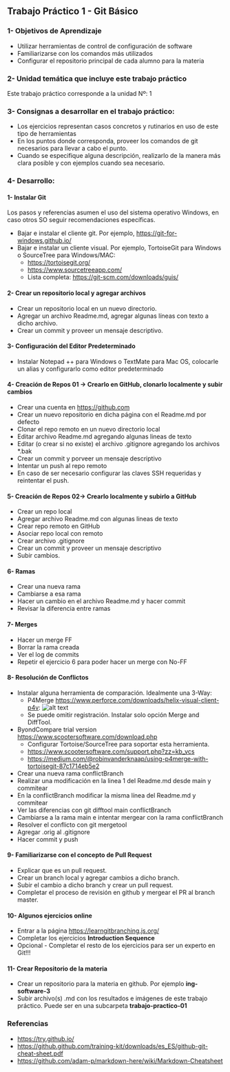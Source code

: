 ## Trabajo Práctico 1 - Git Básico

### 1- Objetivos de Aprendizaje
 - Utilizar herramientas de control de configuración de software
 - Familiarizarse con los comandos más utilizados
 - Configurar el repositorio principal de cada alumno para la materia

### 2- Unidad temática que incluye este trabajo práctico
Este trabajo práctico corresponde a la unidad Nº: 1

### 3- Consignas a desarrollar en el trabajo práctico:
  - Los ejercicios representan casos concretos y rutinarios en uso de este tipo de herramientas
  - En los puntos donde corresponda, proveer los comandos de git necesarios para llevar a cabo el punto.
  - Cuando se especifique alguna descripción, realizarlo de la manera más clara posible y con ejemplos cuando sea necesario.

### 4- Desarrollo:

#### 1- Instalar Git
Los pasos y referencias asumen el uso del sistema operativo Windows, en caso otros SO seguir recomendaciones específicas.

  - Bajar e instalar el cliente git. Por ejemplo, https://git-for-windows.github.io/
  - Bajar e instalar un cliente visual.
 Por ejemplo, TortoiseGit para Windows o SourceTree para Windows/MAC:
    - https://tortoisegit.org/
    - https://www.sourcetreeapp.com/
    - Lista completa: https://git-scm.com/downloads/guis/

#### 2- Crear un repositorio local y agregar archivos
  - Crear un repositorio local en un nuevo directorio.
  - Agregar un archivo Readme.md, agregar algunas líneas con texto a dicho archivo.
  - Crear un commit y proveer un mensaje descriptivo.

#### 3- Configuración del Editor Predeterminado
 - Instalar Notepad ++ para Windows o TextMate para Mac OS, colocarle un alias y configurarlo como editor predeterminado
   
#### 4- Creación de Repos 01 -> Crearlo en GitHub, clonarlo localmente y subir cambios
  - Crear una cuenta en https://github.com
  - Crear un nuevo repositorio en dicha página con el Readme.md por defecto
  - Clonar el repo remoto en un nuevo directorio local
  - Editar archivo Readme.md agregando algunas lineas de texto
  - Editar (o crear si no existe) el archivo .gitignore agregando los archivos *.bak
  - Crear un commit y porveer un mensaje descriptivo
  - Intentar un push al repo remoto
  - En caso de ser necesario configurar las claves SSH requeridas y reintentar el push.

#### 5- Creación de Repos 02-> Crearlo localmente y subirlo a GitHub
  - Crear un repo local
  - Agregar archivo Readme.md con algunas lineas de texto
  - Crear repo remoto en GitHub
  - Asociar repo local con remoto
  - Crear archivo .gitignore
  - Crear un commit y proveer un mensaje descriptivo
  - Subir cambios.

#### 6- Ramas
  - Crear una nueva rama
  - Cambiarse a esa rama
  - Hacer un cambio en el archivo Readme.md y hacer commit
  - Revisar la diferencia entre ramas

#### 7- Merges
  - Hacer un merge FF
  - Borrar la rama creada
  - Ver el log de commits
  - Repetir el ejercicio 6 para poder hacer un merge con No-FF

#### 8- Resolución de Conflictos
  - Instalar alguna herramienta de comparación. Idealmente una 3-Way:
    - P4Merge https://www.perforce.com/downloads/helix-visual-client-p4v:
![alt text](p4merge.png)
    - Se puede omitir registración. Instalar solo opción Merge and DiffTool.
 - ByondCompare trial version https://www.scootersoftware.com/download.php
    - Configurar Tortoise/SourceTree para soportar esta herramienta.
    - https://www.scootersoftware.com/support.php?zz=kb_vcs
    - https://medium.com/@robinvanderknaap/using-p4merge-with-tortoisegit-87c1714eb5e2
  - Crear una nueva rama conflictBranch
  - Realizar una modificación en la linea 1 del Readme.md desde main y commitear
  - En la conflictBranch modificar la misma línea del Readme.md y commitear
  - Ver las diferencias con git difftool main conflictBranch
  - Cambiarse a la rama main e intentar mergear con la rama conflictBranch
  - Resolver el conflicto con git mergetool
  - Agregar .orig al .gitignore
  - Hacer commit y push

#### 9- Familiarizarse con el concepto de Pull Request

  - Explicar que es un pull request.
  - Crear un branch local y agregar cambios a dicho branch. 
  - Subir el cambio a dicho branch y crear un pull request.
  - Completar el proceso de revisión en github y mergear el PR al branch master.


#### 10- Algunos ejercicios online
  - Entrar a la página https://learngitbranching.js.org/
  - Completar los ejercicios **Introduction Sequence**
  - Opcional - Completar el resto de los ejercicios para ser un experto en Git!!!

#### 11- Crear Repositorio de la materia
  - Crear un repositorio para la materia en github. Por ejemplo **ing-software-3**
  - Subir archivo(s) .md con los resultados e imágenes de este trabajo práctico. Puede ser en una subcarpeta **trabajo-practico-01**

### Referencias

- https://try.github.io/
- https://github.github.com/training-kit/downloads/es_ES/github-git-cheat-sheet.pdf
- https://github.com/adam-p/markdown-here/wiki/Markdown-Cheatsheet

